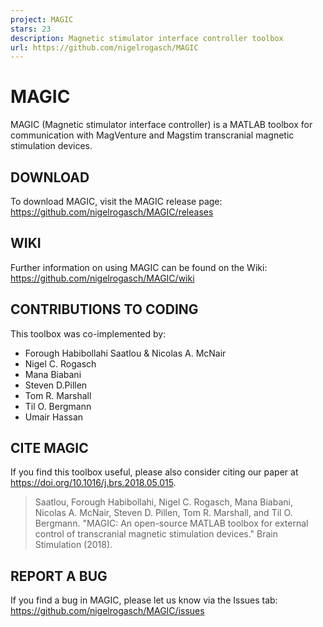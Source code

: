 ```yaml
---
project: MAGIC
stars: 23
description: Magnetic stimulator interface controller toolbox
url: https://github.com/nigelrogasch/MAGIC
---
```


MAGIC
=====

MAGIC (Magnetic stimulator interface controller) is a MATLAB toolbox for communication with MagVenture and Magstim transcranial magnetic stimulation devices.

DOWNLOAD
--------

To download MAGIC, visit the MAGIC release page: https://github.com/nigelrogasch/MAGIC/releases

WIKI
----

Further information on using MAGIC can be found on the Wiki: https://github.com/nigelrogasch/MAGIC/wiki

CONTRIBUTIONS TO CODING
-----------------------

This toolbox was co-implemented by:

-   Forough Habibollahi Saatlou & Nicolas A. McNair
-   Nigel C. Rogasch
-   Mana Biabani
-   Steven D.Pillen
-   Tom R. Marshall
-   Til O. Bergmann
-   Umair Hassan

CITE MAGIC
----------

If you find this toolbox useful, please also consider citing our paper at https://doi.org/10.1016/j.brs.2018.05.015.

> Saatlou, Forough Habibollahi, Nigel C. Rogasch, Mana Biabani, Nicolas A. McNair, Steven D. Pillen, Tom R. Marshall, and Til O. Bergmann. "MAGIC: An open-source MATLAB toolbox for external control of transcranial magnetic stimulation devices." Brain Stimulation (2018).

REPORT A BUG
------------

If you find a bug in MAGIC, please let us know via the Issues tab: https://github.com/nigelrogasch/MAGIC/issues
